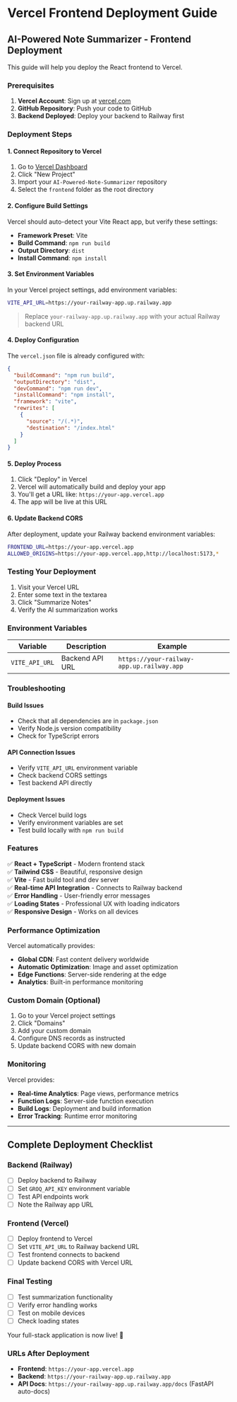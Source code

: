 # Vercel Frontend Deployment Guide

## AI-Powered Note Summarizer - Frontend Deployment

This guide will help you deploy the React frontend to Vercel.

### Prerequisites

1. **Vercel Account**: Sign up at [vercel.com](https://vercel.com)
2. **GitHub Repository**: Push your code to GitHub
3. **Backend Deployed**: Deploy your backend to Railway first

### Deployment Steps

#### 1. Connect Repository to Vercel

1. Go to [Vercel Dashboard](https://vercel.com/dashboard)
2. Click "New Project"
3. Import your `AI-Powered-Note-Summarizer` repository
4. Select the `frontend` folder as the root directory

#### 2. Configure Build Settings

Vercel should auto-detect your Vite React app, but verify these settings:

- **Framework Preset**: Vite
- **Build Command**: `npm run build`
- **Output Directory**: `dist`
- **Install Command**: `npm install`

#### 3. Set Environment Variables

In your Vercel project settings, add environment variables:

```bash
VITE_API_URL=https://your-railway-app.up.railway.app
```

> Replace `your-railway-app.up.railway.app` with your actual Railway backend URL

#### 4. Deploy Configuration

The `vercel.json` file is already configured with:

```json
{
  "buildCommand": "npm run build",
  "outputDirectory": "dist",
  "devCommand": "npm run dev",
  "installCommand": "npm install",
  "framework": "vite",
  "rewrites": [
    {
      "source": "/(.*)",
      "destination": "/index.html"
    }
  ]
}
```

#### 5. Deploy Process

1. Click "Deploy" in Vercel
2. Vercel will automatically build and deploy your app
3. You'll get a URL like: `https://your-app.vercel.app`
4. The app will be live at this URL

#### 6. Update Backend CORS

After deployment, update your Railway backend environment variables:

```bash
FRONTEND_URL=https://your-app.vercel.app
ALLOWED_ORIGINS=https://your-app.vercel.app,http://localhost:5173,*
```

### Testing Your Deployment

1. Visit your Vercel URL
2. Enter some text in the textarea
3. Click "Summarize Notes"
4. Verify the AI summarization works

### Environment Variables

| Variable | Description | Example |
|----------|-------------|---------|
| `VITE_API_URL` | Backend API URL | `https://your-railway-app.up.railway.app` |

### Troubleshooting

#### Build Issues
- Check that all dependencies are in `package.json`
- Verify Node.js version compatibility
- Check for TypeScript errors

#### API Connection Issues
- Verify `VITE_API_URL` environment variable
- Check backend CORS settings
- Test backend API directly

#### Deployment Issues
- Check Vercel build logs
- Verify environment variables are set
- Test build locally with `npm run build`

### Features

✅ **React + TypeScript** - Modern frontend stack  
✅ **Tailwind CSS** - Beautiful, responsive design  
✅ **Vite** - Fast build tool and dev server  
✅ **Real-time API Integration** - Connects to Railway backend  
✅ **Error Handling** - User-friendly error messages  
✅ **Loading States** - Professional UX with loading indicators  
✅ **Responsive Design** - Works on all devices  

### Performance Optimization

Vercel automatically provides:
- **Global CDN**: Fast content delivery worldwide
- **Automatic Optimization**: Image and asset optimization
- **Edge Functions**: Server-side rendering at the edge
- **Analytics**: Built-in performance monitoring

### Custom Domain (Optional)

1. Go to your Vercel project settings
2. Click "Domains"
3. Add your custom domain
4. Configure DNS records as instructed
5. Update backend CORS with new domain

### Monitoring

Vercel provides:
- **Real-time Analytics**: Page views, performance metrics
- **Function Logs**: Server-side function execution
- **Build Logs**: Deployment and build information
- **Error Tracking**: Runtime error monitoring

---

## Complete Deployment Checklist

### Backend (Railway)
- [ ] Deploy backend to Railway
- [ ] Set `GROQ_API_KEY` environment variable
- [ ] Test API endpoints work
- [ ] Note the Railway app URL

### Frontend (Vercel)
- [ ] Deploy frontend to Vercel
- [ ] Set `VITE_API_URL` to Railway backend URL
- [ ] Test frontend connects to backend
- [ ] Update backend CORS with Vercel URL

### Final Testing
- [ ] Test summarization functionality
- [ ] Verify error handling works
- [ ] Test on mobile devices
- [ ] Check loading states

Your full-stack application is now live! 🚀

### URLs After Deployment
- **Frontend**: `https://your-app.vercel.app`
- **Backend**: `https://your-railway-app.up.railway.app`
- **API Docs**: `https://your-railway-app.up.railway.app/docs` (FastAPI auto-docs)
